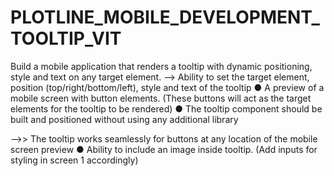 # PLOTLINE_MOBILE_DEVELOPMENT_TOOLTIP_VIT
Build a mobile application that renders a tooltip with dynamic positioning, style and text on any target element.
--> Ability to set the target element, position (top/right/bottom/left), style and text of
the tooltip
● A preview of a mobile screen with button elements. (These buttons will act as the
target elements for the tooltip to be rendered)
● The tooltip component should be built and positioned without using any additional
library

-->> The tooltip works seamlessly for buttons at any location of the mobile screen
preview
● Ability to include an image inside tooltip. (Add inputs for styling in screen 1
accordingly)
